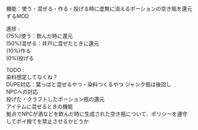 機能：使う・混ぜる・作る・投げる時に虚無に消えるポーションの空き瓶を還元するMOD

進捗 :  
(75%)使う：飲んだ時に還元  
(50%)混ぜる：井戸に混ぜたときに還元  
(10%)作る  
(0%)投げる  
  
TODO :  
染料想定してなくね？  
DUPE対応：葉っぱと混ぜるやつ・染料つくるやつ
ジャンク瓶は後回し  
NPCへの対応  
投げた・クラフトしたポーション瓶の還元  
アイテムに混ぜるときの機能  
拠点でNPCが酒などを飲んだ時に生成された空き瓶について、ポリシーを遵守してポイ捨てを禁止させるかどうか  
